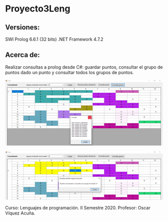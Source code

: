 # Proyecto3Leng

## Versiones:
SWI Prolog 6.6.1 (32 bits)
.NET Framework 4.7.2

## Acerca de:
Realizar consultas a prolog desde C#: guardar puntos, consultar el grupo de puntos dado un punto y consultar todos los grupos de puntos.

![s1](img/output1.png)

![s2](img/output2.png)

Curso: Lenguajes de programación.
II Semestre 2020.
Profesor: Oscar Víquez Acuña.